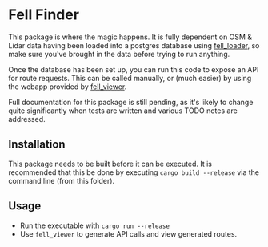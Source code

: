 # Fell Finder

This package is where the magic happens. It is fully dependent on OSM & Lidar data having been loaded into a postgres database using [fell_loader](packages/fell_loader/README.md), so make sure you've brought in the data before trying to run anything.

Once the database has been set up, you can run this code to expose an API for route requests. This can be called manually, or (much easier) by using the webapp provided by [fell_viewer](packages/fell_viewer/README.md).

Full documentation for this package is still pending, as it's likely to change quite significantly when tests are written and various TODO notes are addressed.

## Installation

This package needs to be built before it can be executed. It is recommended that this be done by executing `cargo build --release` via the command line (from this folder).

## Usage

* Run the executable with `cargo run --release`
* Use `fell_viewer` to generate API calls and view generated routes.